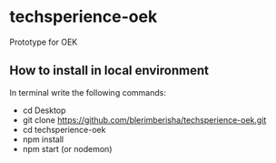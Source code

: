 # techsperience-oek
Prototype for OEK

## How to install in local environment
In terminal write the following commands:

* cd Desktop
* git clone https://github.com/blerimberisha/techsperience-oek.git
* cd techsperience-oek
* npm install
* npm start (or nodemon)
